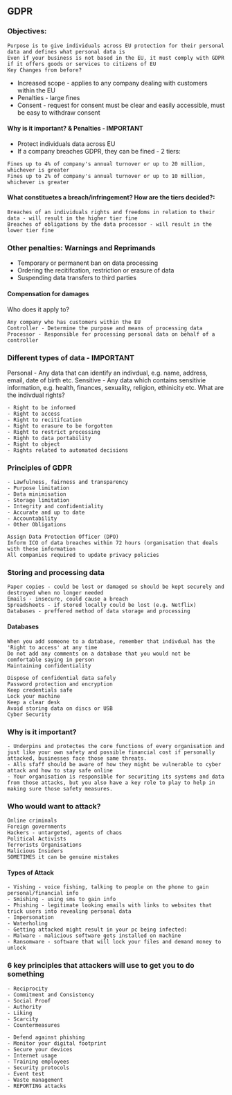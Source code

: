 ## GDPR
### Objectives:
```
Purpose is to give individuals across EU protection for their personal data and defines what personal data is
Even if your business is not based in the EU, it must comply with GDPR if it offers goods or services to citizens of EU
Key Changes from before?
```
- Increased scope - applies to any company dealing with customers within the EU
- Penalties - large fines
- Consent - request for consent must be clear and easily accessible, must be easy to withdraw consent

#### Why is it important? & Penalties - IMPORTANT

- Protect individuals data across EU
- If a company breaches GDPR, they can be fined - 2 tiers:
```
Fines up to 4% of company's annual turnover or up to 20 million, whichever is greater
Fines up to 2% of company's annual turnover or up to 10 million, whichever is greater
```
#### What constituetes a breach/infringement? How are the tiers decided?:
```
Breaches of an individuals rights and freedoms in relation to their data - will result in the higher tier fine
Breaches of obligations by the data processor - will result in the lower tier fine
```
### Other penalties: Warnings and Reprimands
- Temporary or permanent ban on data processing
- Ordering the recitifcation, restriction or erasure of data
- Suspending data transfers to third parties

#### Compensation for damages
Who does it apply to?
```
Any company who has customers within the EU
Controller - Determine the purpose and means of processing data
Processor - Responsible for processing personal data on behalf of a controller
```
### Different types of data - IMPORTANT
Personal - Any data that can identify an indivdual, e.g. name, address, email, date of birth etc.
Sensitive - Any data which contains sensitivie information, e.g. health, finances, sexuality, religion, ethinicity etc.
What are the indivdual rights?
```
- Right to be informed
- Right to access
- Right to recitifcation
- Right to erasure to be forgotten
- Right to restrict processing
- Righh to data portability
- Right to object
- Rights related to automated decisions
```
### Principles of GDPR
```
- Lawfulness, fairness and transparency
- Purpose limitation
- Data minimisation
- Storage limitation
- Integrity and confidentiality
- Accurate and up to date
- Accountability
- Other Obligations
```
```
Assign Data Protection Officer (DPO)
Inform ICO of data breaches within 72 hours (organisation that deals with these information
All companies required to update privacy policies
```
### Storing and processing data
```
Paper copies - could be lost or damaged so should be kept securely and destroyed when no longer needed
Emails - insecure, could cause a breach
Spreadsheets - if stored locally could be lost (e.g. Netflix)
Databases - preffered method of data storage and processing
```
#### Databases
```
When you add someone to a database, remember that indivdual has the 'Right to access' at any time
Do not add any comments on a database that you would not be comfortable saying in person
Maintaining confidentiality
```
```
Dispose of confidential data safely
Password protection and encryption
Keep credentials safe
Lock your machine
Keep a clear desk
Avoid storing data on discs or USB
Cyber Security
```

### Why is it important?
```
- Underpins and protectes the core functions of every organisation and just like your own safety and possible financial cost if personally attacked, businesses face those same threats.
- Alls sfaff should be aware of how they might be vulnerable to cyber attack and how to stay safe online
- Your organisation is responsible for securiting its systems and data from those attacks, but you also have a key role to play to help in making sure those safety measures.
```
### Who would want to attack?
```
Online criminals
Foreign governments
Hackers - untargeted, agents of chaos
Political Activists
Terrorists Organisations
Malicious Insiders
SOMETIMES it can be genuine mistakes
```
#### Types of Attack
```
- Vishing - voice fishing, talking to people on the phone to gain personal/financial info
- Smishing - using sms to gain info
- Phishing - legitimate looking emails with links to websites that trick users into revealing personal data
- Impersonation
- Waterholing
- Getting attacked might result in your pc being infected:
- Malware - malicious software gets installed on machine
- Ransomware - software that will lock your files and demand money to unlock
```
### 6 key principles that attackers will use to get you to do something
```
- Reciprocity
- Commitment and Consistency
- Social Proof
- Authority
- Liking
- Scarcity
- Countermeasures
```
```
- Defend against phishing
- Monitor your digital footprint
- Secure your devices
- Internet usage
- Training employees
- Security protocols
- Event test
- Waste management
- REPORTING attacks
```
